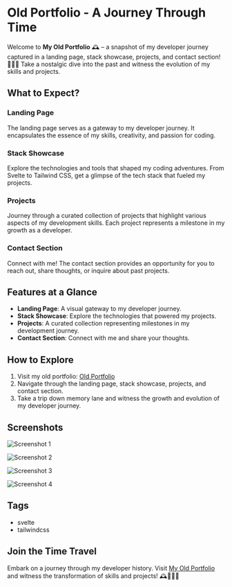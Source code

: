 # Old Portfolio - A Journey Through Time

Welcome to **My Old Portfolio** 🕰️ – a snapshot of my developer journey captured in a landing page, stack showcase, projects, and contact section! 👨‍💻✨ Take a nostalgic dive into the past and witness the evolution of my skills and projects.

## What to Expect?

### Landing Page

The landing page serves as a gateway to my developer journey. It encapsulates the essence of my skills, creativity, and passion for coding.

### Stack Showcase

Explore the technologies and tools that shaped my coding adventures. From Svelte to Tailwind CSS, get a glimpse of the tech stack that fueled my projects.

### Projects

Journey through a curated collection of projects that highlight various aspects of my development skills. Each project represents a milestone in my growth as a developer.

### Contact Section

Connect with me! The contact section provides an opportunity for you to reach out, share thoughts, or inquire about past projects.

## Features at a Glance

- **Landing Page**: A visual gateway to my developer journey.
- **Stack Showcase**: Explore the technologies that powered my projects.
- **Projects**: A curated collection representing milestones in my development journey.
- **Contact Section**: Connect with me and share your thoughts.

## How to Explore

1. Visit my old portfolio: [Old Portfolio](https://kiraazizold.vercel.app/)
2. Navigate through the landing page, stack showcase, projects, and contact section.
3. Take a trip down memory lane and witness the growth and evolution of my developer journey.

## Screenshots

![Screenshot 1](https://res.cloudinary.com/dqfvbunr2/image/upload/v1709379416/portfolio/tzkoyxp4lznbvbu4eaz1.webp)

![Screenshot 2](https://res.cloudinary.com/dqfvbunr2/image/upload/v1709379414/portfolio/oar39wnwglhctyud5rud.webp)

![Screenshot 3](https://res.cloudinary.com/dqfvbunr2/image/upload/v1709379417/portfolio/apgpalqrqotvcusgk8vj.webp)

![Screenshot 4](https://res.cloudinary.com/dqfvbunr2/image/upload/v1709379414/portfolio/gjyhr6nxwd3yjzsg3ys1.webp)

## Tags

- svelte
- tailwindcss

## Join the Time Travel

Embark on a journey through my developer history. Visit [My Old Portfolio](https://kiraazizold.vercel.app/) and witness the transformation of skills and projects! 🕰️👨‍💻✨
